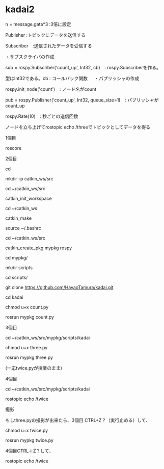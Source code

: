 # kadai2

 n = message.gata*3 :3倍に設定
 
Publisher :トピックにデータを送信する

Subscriber　:送信されたデータを受信する 

・サブスクライバの作成

sub = rospy.Subscriber('count_up', Int32, cb)　: rospy.Subscriberを作る。

型はInt32である。cb : コールバック関数
　
・パブリッシャの作成

rospy.init_node('count')　: ノード名がcount

pub = rospy.Publisher('count_up', Int32, queue_size=1)　: パブリッシャがcount_up

rospy.Rate(10)　: 秒ごとの送信回数

ノードを立ち上げてrostopic echo /threeでトピックとしてデータを得る


1個目

roscore


2個目

cd

mkdir -p catkin_ws/src

cd ~/catkin_ws/src

catkin_init_workspace 

cd ~/catkin_ws

catkin_make

source ~/.bashrc



cd ~/catkin_ws/src

catkin_create_pkg mypkg rospy

cd mypkg/

mkdir scripts

cd scripts/

git clone https://github.com/HayaoTamura/kadai.git

cd kadai

chmod u+x count.py

rosrun mypkg count.py


3個目

cd ~/catkin_ws/src/mypkg/scripts/kadai

chmod u+x three.py

rosrun mypkg three.py

(一応twice.pyが授業のまま)

4個目

cd ~/catkin_ws/src/mypkg/scripts/kadai

rostopic echo /twice

撮影



もしthree.pyの撮影が出来たら、3個目 CTRL+Z？（実行止める）して、

chmod u+x twice.py

rosrun mypkg twice.py

4個目CTRL＋Z？して、

rostopic echo /twice

